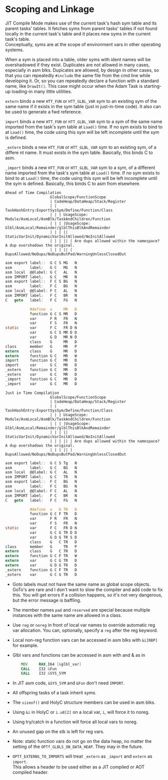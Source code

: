 # Scoping and Linkage

JIT Compile Mode makes use of the current task's hash sym table and its parent 
tasks' tables.  It fetches syms from parent tasks' tables if not found locally 
in the current task's table and it places new syms in the current task's table.  
Conceptually, syms are at the scope of environment vars in other operating 
systems.

When a sym is placed into a table, older syms with ident names will be 
overshadowed if they exist.  Duplicates are not allowed in many cases, 
especially in asm blks.  Dupicates are allowed, by design in other cases, so 
that you can repeatedly `#include` the same file from the cmd line while 
developing it.  Or, so you can repeatedly declare a function with a standard 
name, like `DrawIt()`.  This case might occur when the Adam Task is starting-up 
loading-in many little utilities.

`extern` binds a new `HTT_FUN` or `HTT_GLBL_VAR` sym to an existing sym of the same 
name if it exists in the sym table (just in just-in-time code).  It also can be 
used to generate a fwd reference.

`import` binds a new `HTT_FUN` or `HTT_GLBL_VAR` sym to a sym of the same name 
imported from the task's sym table at `Load()` time.  If no sym exists to bind to 
at `Load()` time, the code using this sym will be left incomplete until the sym is 
defined.


`_extern` binds a new `HTT_FUN` or `HTT_GLBL_VAR` sym to an existing sym, of a differe
nt name.  It must exists in the sym table.  Basically, this binds C to asm.

`_import` binds a new `HTT_FUN` or `HTT_GLBL_VAR` sym to a sym, of a different name 
imported from the task's sym table at `Load()` time.  If no sym exists to bind to 
at `Load()` time, the code using this sym will be left incomplete until the sym is 
defined.  Basically, this binds C to asm from elsewhere.

```
Ahead of Time Compilation
                    GlobalScope/FunctionScope
                    | CodeHeap/DataHeap/Stack/Register
                    | | TaskHashEntry:ExportSysSym/Define/Function/Class
                    | | | UsageScope: Module/AsmLocal/AsmBlk/TaskAndChildren/Function
                    | | | |UsageScope: Glbl/AsmLocal/Remainder/glblThisBlkAndRemainder
                    | | | || StaticVarInit/DynamicVarInitAllowed/NoInitAllowed
                    | | | || | Are dups allowed within the namespace? A dup overshadows the original.
                    | | | || | DupsAllowed/NoDups/NoDupsButPad/WarningUnlessClosedOut
```
```c
asm export label::  G C S MG   N
asm        label:   G C   MG   N
asm local  @@label: G C   AL   N
asm IMPORT label;   G C   MR   N
asm export label::  F C S BG   N
asm        label:   F C   BG   N
asm local  @@label: F C   AL   N
asm IMPORT label;   F C   BR   N
C   goto   label:   F C   FG   N

           #define  x     MR   D
           function G C S MR   D
           var      F R   FR   N
           var      F S   FR   N
static     var      F C   FR D N
           var      G C S MR D D
           var      G D   MR N D
           class    G     MR   D
class      member   G     MR   P
extern     class    G     MR   D
extern     function G C   MR   W
import     function G C   MR   D
import     var      G C   MR   D
_extern    function G C   MR   D
_extern    var      G C   MR   D
_import    function G C   MR   D
_import    var      G C   MR   D
```
```
Just in Time Compilation
                    GlobalScope/FunctionScope
                    | CodeHeap/DataHeap/Stack/Register
                    | | TaskHashEntry:ExportSysSym/Define/Function/Class
                    | | | UsageScope: Module/AsmLocal/AsmBlk/TaskAndChildren/Function
                    | | | |UsageScope: Glbl/AsmLocal/Remainder/glblThisBlkAndRemainder
                    | | | || StaticVarInit/DynamicVarInitAllowed/NoInitAllowed
                    | | | || | Are dups allowed within the namespace? A dup overshadows the original.
                    | | | || | DupsAllowed/NoDups/NoDupsButPad/WarningUnlessClosedOut
```
```c
asm export label::  G C S Tg   N
asm        label:   G C   BG   N
asm local  @@label: G C   AL   N
asm IMPORT label;   G C   TR   N
asm export label::  F C   BG   N
asm        label:   F C   BG   N
asm local  @@label: F C   AL   N
asm IMPORT label;   F C   BR   N
C   goto   label:   F C   FG   N

           #define  x   D TR   D
           function G C F TR   D
           var      F R   FR   N
           var      F S   FR   N
static     var      F C   FR D N
           var      G C G TR D D
           var      G D G TR S D
           class    G   C TR   D
class      member   G     TR   P
extern     class    G   C TR   D
extern     function G C F TR   W
extern     var      G C G TR   D
extern     var      G D G TR   D
_extern    function G C F TR   D
_extern    var      G C G TR   D
```

* Goto labels must not have the same name as global scope objects.  GoTo's are 
rare and I don't want to slow the compiler and add code to fix this.  You will 
get errors if a collision happens, so it's not very dangerous, but the error 
message is baffling.

* The member names `pad` and `reserved` are special because multiple instances with 
the same name are allowed in a class.

* Use `reg` or `noreg` in front of local var names to override automatic reg var 
allocation.  You can, optionally, specify a `reg` after the reg keyword.
 
* Local non-reg function vars can be accessed in asm blks with `&i[RBP]` for 
example.

* Glbl vars and functions can be accessed in asm with and & as in

 ```asm
        MOV     RAX,I64 [&glbl_var]
        CALL    I32 &Fun
        CALL    I32 &SYS_SYM
```
* In JIT asm code, `&SYS_SYM` and `&Fun` don't need `IMPORT`.

* All offspring tasks of a task inherit syms.

* The `sizeof()` and HolyC structure members can be used in asm blks.

* Using `&i` in HolyC or `i.u8[2]` on a local var, `i`, will force it to noreg.

* Using try/catch in a function will force all local vars to noreg.

* An unused gap on the stk is left for reg vars.

* Note: static function vars do not go on the data heap, no matter the setting 
of the `OPTf_GLBLS_ON_DATA_HEAP`.  They may in the future.

* `OPTf_EXTERNS_TO_IMPORTS` will treat `_extern` as `_import` and `extern` as `import`.  
This allows a header to be used either as a JIT compiled or AOT compiled header.
